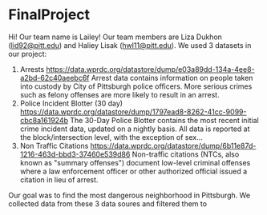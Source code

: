 # FinalProject

Hi! Our team name is Lailey! Our team members are Liza Dukhon (lid92@pitt.edu) and Haliey Lisak (hwl11@pitt.edu).
We used 3 datasets in our project:
1) Arrests https://data.wprdc.org/datastore/dump/e03a89dd-134a-4ee8-a2bd-62c40aeebc6f
   Arrest data contains information on people taken into custody by City of Pittsburgh police officers. More serious crimes such as felony offenses are more likely to result    in an arrest. 
2) Police Incident Blotter (30 day) https://data.wprdc.org/datastore/dump/1797ead8-8262-41cc-9099-cbc8a161924b
   The 30-Day Police Blotter contains the most recent initial crime incident data, updated on a nightly basis. All data is reported at the block/intersection level, with the    exception of sex...
3) Non Traffic Citations https://data.wprdc.org/datastore/dump/6b11e87d-1216-463d-bbd3-37460e539d86
   Non-traffic citations (NTCs, also known as "summary offenses") document low-level criminal offenses where a law enforcement officer or other authorized official issued a    citation in lieu of arrest.

Our goal was to find the most dangerous neighborhood in Pittsburgh. We collected data from these 3 data soures and filtered them to  